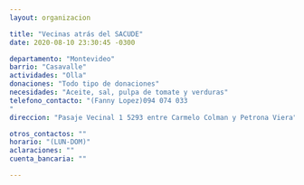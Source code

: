```yaml
---
layout: organizacion

title: "Vecinas atrás del SACUDE"
date: 2020-08-10 23:30:45 -0300

departamento: "Montevideo"
barrio: "Casavalle"
actividades: "Olla"
donaciones: "Todo tipo de donaciones"
necesidades: "Aceite, sal, pulpa de tomate y verduras"
telefono_contacto: "(Fanny Lopez)094 074 033
"
direccion: "Pasaje Vecinal 1 5293 entre Carmelo Colman y Petrona Viera"

otros_contactos: ""
horario: "(LUN-DOM)"
aclaraciones: ""
cuenta_bancaria: ""

---
```

